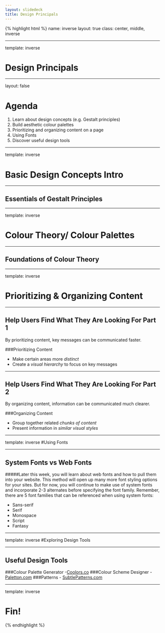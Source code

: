 ```yaml
---
layout: slidedeck
title: Design Principals
---
```


{% highlight html %}
name: inverse
layout: true
class: center, middle, inverse

---
template: inverse
# Design Principals

---
layout: false

# Agenda

1. Learn about design concepts (e.g. Gestalt principles)
2. Build aesthetic colour palettes
3. Prioritizing and organizing content on a page
4. Using Fonts
5. Discover useful design tools
---
template: inverse

# Basic Design Concepts Intro

---
## Essentials of Gestalt Principles


---
template: inverse

# Colour Theory/ Colour Palettes

---
## Foundations of Colour Theory

---
template: inverse

# Prioritizing & Organizing Content

---
## Help Users Find What They Are Looking For Part 1
By prioritizing content, key messages can be communicated faster.

###Prioritizing Content
- Make certain areas more *distinct*
- Create a *visual hierarchy* to focus on key messages

---
## Help Users Find What They Are Looking For Part 2
By organizing content, information can be communicated much clearer.

###Organizing Content
- Group together related *chunks of content*
- Present information in *similar visual styles*

---
template: inverse
#Using Fonts

---
## System Fonts vs Web Fonts
#####Later this week, you will learn about web fonts and how to pull them into your website. This method will open up many more font styling options for your sites.  But for now, you will continue to make use of system fonts and incorporate 2-3 alternates before specifying the font family. Remember, there are 5 font families that can be referenced when using system fonts:
- Sans-serif
- Serif
- Monospace
- Script
- Fantasy


---
template: inverse
#Exploring Design Tools

---
## Useful Design Tools
###Colour Palette Generator -[Coolors.co](http://coolors.co/)
###Colour Scheme Designer - [Paletton.com](http://paletton.com/)
###Patterns - [SubtlePatterns.com](http://www.subtlepatterns.com)
 

---
template: inverse

# Fin!

{% endhighlight %}
